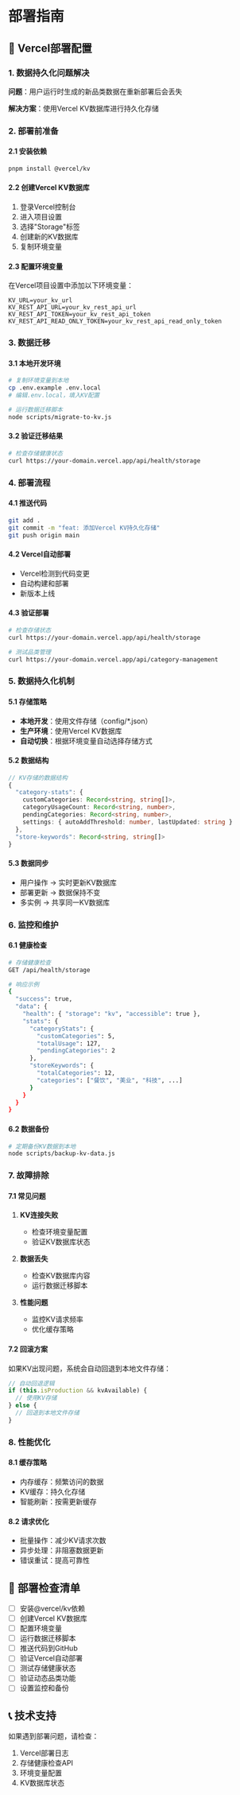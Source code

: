 # 部署指南

## 🚀 Vercel部署配置

### 1. 数据持久化问题解决

**问题**：用户运行时生成的新品类数据在重新部署后会丢失

**解决方案**：使用Vercel KV数据库进行持久化存储

### 2. 部署前准备

#### 2.1 安装依赖
```bash
pnpm install @vercel/kv
```

#### 2.2 创建Vercel KV数据库
1. 登录Vercel控制台
2. 进入项目设置
3. 选择"Storage"标签
4. 创建新的KV数据库
5. 复制环境变量

#### 2.3 配置环境变量
在Vercel项目设置中添加以下环境变量：
```
KV_URL=your_kv_url
KV_REST_API_URL=your_kv_rest_api_url
KV_REST_API_TOKEN=your_kv_rest_api_token
KV_REST_API_READ_ONLY_TOKEN=your_kv_rest_api_read_only_token
```

### 3. 数据迁移

#### 3.1 本地开发环境
```bash
# 复制环境变量到本地
cp .env.example .env.local
# 编辑.env.local，填入KV配置

# 运行数据迁移脚本
node scripts/migrate-to-kv.js
```

#### 3.2 验证迁移结果
```bash
# 检查存储健康状态
curl https://your-domain.vercel.app/api/health/storage
```

### 4. 部署流程

#### 4.1 推送代码
```bash
git add .
git commit -m "feat: 添加Vercel KV持久化存储"
git push origin main
```

#### 4.2 Vercel自动部署
- Vercel检测到代码变更
- 自动构建和部署
- 新版本上线

#### 4.3 验证部署
```bash
# 检查存储状态
curl https://your-domain.vercel.app/api/health/storage

# 测试品类管理
curl https://your-domain.vercel.app/api/category-management
```

### 5. 数据持久化机制

#### 5.1 存储策略
- **本地开发**：使用文件存储（config/*.json）
- **生产环境**：使用Vercel KV数据库
- **自动切换**：根据环境变量自动选择存储方式

#### 5.2 数据结构
```typescript
// KV存储的数据结构
{
  "category-stats": {
    customCategories: Record<string, string[]>,
    categoryUsageCount: Record<string, number>,
    pendingCategories: Record<string, number>,
    settings: { autoAddThreshold: number, lastUpdated: string }
  },
  "store-keywords": Record<string, string[]>
}
```

#### 5.3 数据同步
- 用户操作 → 实时更新KV数据库
- 部署更新 → 数据保持不变
- 多实例 → 共享同一KV数据库

### 6. 监控和维护

#### 6.1 健康检查
```bash
# 存储健康检查
GET /api/health/storage

# 响应示例
{
  "success": true,
  "data": {
    "health": { "storage": "kv", "accessible": true },
    "stats": {
      "categoryStats": {
        "customCategories": 5,
        "totalUsage": 127,
        "pendingCategories": 2
      },
      "storeKeywords": {
        "totalCategories": 12,
        "categories": ["餐饮", "美业", "科技", ...]
      }
    }
  }
}
```

#### 6.2 数据备份
```bash
# 定期备份KV数据到本地
node scripts/backup-kv-data.js
```

### 7. 故障排除

#### 7.1 常见问题
1. **KV连接失败**
   - 检查环境变量配置
   - 验证KV数据库状态

2. **数据丢失**
   - 检查KV数据库内容
   - 运行数据迁移脚本

3. **性能问题**
   - 监控KV请求频率
   - 优化缓存策略

#### 7.2 回滚方案
如果KV出现问题，系统会自动回退到本地文件存储：
```typescript
// 自动回退逻辑
if (this.isProduction && kvAvailable) {
  // 使用KV存储
} else {
  // 回退到本地文件存储
}
```

### 8. 性能优化

#### 8.1 缓存策略
- 内存缓存：频繁访问的数据
- KV缓存：持久化存储
- 智能刷新：按需更新缓存

#### 8.2 请求优化
- 批量操作：减少KV请求次数
- 异步处理：非阻塞数据更新
- 错误重试：提高可靠性

## 🎯 部署检查清单

- [ ] 安装@vercel/kv依赖
- [ ] 创建Vercel KV数据库
- [ ] 配置环境变量
- [ ] 运行数据迁移脚本
- [ ] 推送代码到GitHub
- [ ] 验证Vercel自动部署
- [ ] 测试存储健康状态
- [ ] 验证动态品类功能
- [ ] 设置监控和备份

## 📞 技术支持

如果遇到部署问题，请检查：
1. Vercel部署日志
2. 存储健康检查API
3. 环境变量配置
4. KV数据库状态